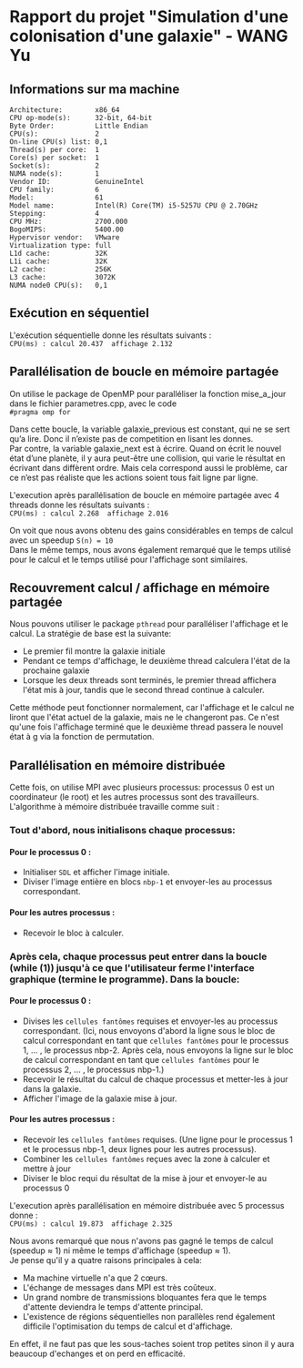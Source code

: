 # Rapport du projet "Simulation d'une colonisation d'une galaxie" - WANG Yu

## Informations sur ma machine

```
Architecture:        x86_64  
CPU op-mode(s):      32-bit, 64-bit  
Byte Order:          Little Endian  
CPU(s):              2  
On-line CPU(s) list: 0,1  
Thread(s) per core:  1  
Core(s) per socket:  1  
Socket(s):           2  
NUMA node(s):        1  
Vendor ID:           GenuineIntel  
CPU family:          6  
Model:               61  
Model name:          Intel(R) Core(TM) i5-5257U CPU @ 2.70GHz  
Stepping:            4  
CPU MHz:             2700.000  
BogoMIPS:            5400.00  
Hypervisor vendor:   VMware  
Virtualization type: full  
L1d cache:           32K  
L1i cache:           32K  
L2 cache:            256K  
L3 cache:            3072K  
NUMA node0 CPU(s):   0,1  
```

## Exécution en séquentiel

L'exécution séquentielle donne les résultats suivants :   
`CPU(ms) : calcul 20.437  affichage 2.132`

## Parallélisation de boucle en mémoire partagée

On utilise le package de OpenMP pour paralléliser la fonction mise_a_jour dans le fichier parametres.cpp, avec le code  
`#pragma omp for`

Dans cette boucle, la variable galaxie_previous est constant, qui ne se sert qu’a lire. Donc il n’existe pas de competition en lisant les donnes.  
Par contre, la variable galaxie_next est à écrire. Quand on écrit le nouvel état d’une planète, il y aura peut-être une collision, qui varie le résultat en écrivant dans diffèrent ordre. Mais cela correspond aussi le problème, car ce n’est pas réaliste que les actions soient tous fait ligne par ligne.

L'execution après parallélisation de boucle en mémoire partagée  avec 4 threads donne les résultats suivants :    
`CPU(ms) : calcul 2.268  affichage 2.016`

On voit que nous avons obtenu des gains considérables en temps de calcul avec un speedup `S(n) = 10`  
Dans le même temps, nous avons également remarqué que le temps utilisé pour le calcul et le temps utilisé pour l'affichage sont similaires.

## Recouvrement calcul / affichage en mémoire partagée

Nous pouvons utiliser le package `pthread` pour paralléliser l'affichage et le calcul. La stratégie de base est la suivante:

- Le premier fil montre la galaxie initiale  
- Pendant ce temps d'affichage, le deuxième thread calculera l'état de la prochaine galaxie  
- Lorsque les deux threads sont terminés, le premier thread affichera l'état mis à jour, tandis que le second thread continue à calculer.

Cette méthode peut fonctionner normalement, car l'affichage et le calcul ne liront que l'état actuel de la galaxie, mais ne le changeront pas. Ce n'est qu'une fois l'affichage terminé que le deuxième thread passera le nouvel état à g via la fonction de permutation.

## Parallélisation en mémoire distribuée

Cette fois, on utilise MPI avec plusieurs processus: processus 0 est un coordinateur (le root) et les autres processus sont des travailleurs. L'algorithme à mémoire distribuée travaille comme suit :

### Tout d'abord, nous initialisons chaque processus:

#### Pour le processus 0 :  
- Initialiser `SDL` et afficher l'image initiale.
- Diviser l'image entière en blocs `nbp-1` et envoyer-les au processus correspondant.

#### Pour les autres processus : 
- Recevoir le bloc à calculer.

### Après cela, chaque processus peut entrer dans la boucle (while (1)) jusqu'à ce que l'utilisateur ferme l'interface graphique (termine le programme). Dans la boucle:  

#### Pour le processus 0 :  
- Divises les `cellules fantômes` requises et envoyer-les au processus correspondant. (Ici, nous envoyons d'abord la ligne sous le bloc de calcul correspondant en tant que `cellules fantômes` pour le processus 1, ... , le processus nbp-2. Après cela, nous envoyons la ligne sur le bloc de calcul correspondant en tant que `cellules fantômes` pour le processus 2, ... , le processus nbp-1.)
- Recevoir le résultat du calcul de chaque processus et metter-les à jour dans la galaxie.
- Afficher l'image de la galaxie mise à jour.

#### Pour les autres processus : 
- Recevoir les `cellules fantômes` requises. (Une ligne pour le processus 1 et le processus nbp-1, deux lignes pour les autres processus).
- Combiner les `cellules fantômes`  reçues avec la zone à calculer et mettre à jour
- Diviser le bloc requi du résultat de la mise à jour et envoyer-le au processus 0

L'execution après parallélisation en mémoire distribuée avec 5 processus donne :  
`CPU(ms) : calcul 19.873  affichage 2.325`

Nous avons remarqué que nous n'avons pas gagné le temps de calcul (speedup ≈ 1) ni même le temps d'affichage (speedup ≈ 1).  
Je pense qu'il y a quatre raisons principales à cela:  
- Ma machine virtuelle n'a que 2 cœurs.
- L'échange de messages dans MPI est très coûteux.
- Un grand nombre de transmissions bloquantes fera que le temps d'attente deviendra le temps d'attente principal.
- L'existence de régions séquentielles non parallèles rend également difficile l'optimisation du temps de calcul et d'affichage.

En effet, il ne faut pas que les sous-taches soient trop petites sinon il y aura beaucoup d'echanges et on perd en efficacité.
